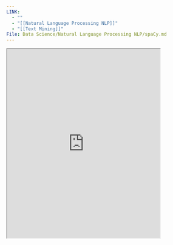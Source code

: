 ```yaml
---
LINK:
  - ""
  - "[[Natural Language Processing NLP]]"
  - "[[Text Mining]]"
File: Data Science/Natural Language Processing NLP/spaCy.md
---
```









<iframe width=80% height=500px src="https://spacy.io/usage/linguistic-features#sbd"> spaCy 開發文檔
</iframe>


























